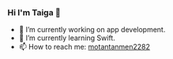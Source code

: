 ### Hi I'm Taiga 👋

- 🔭 I’m currently working on app development.
- 🌱 I’m currently learning Swift.
- 📫 How to reach me: [motantanmen2282](https://twitter.com/motantanmen2282)
